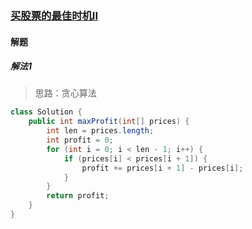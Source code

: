 ### [买股票的最佳时机II](https://leetcode-cn.com/problems/best-time-to-buy-and-sell-stock-ii/)

#### 解题

##### 解法1

> 思路：贪心算法

```java
class Solution {
    public int maxProfit(int[] prices) {
        int len = prices.length;
        int profit = 0;
        for (int i = 0; i < len - 1; i++) {
            if (prices[i] < prices[i + 1]) {
                profit += prices[i + 1] - prices[i];
            }
        }
        return profit;
    }
}
```

